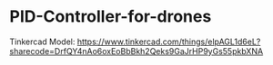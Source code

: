 # PID-Controller-for-drones
Tinkercad Model: https://www.tinkercad.com/things/elpAGL1d6eL?sharecode=DrfQY4nAo6oxEoBbBkh2Qeks9GaJrHP9yGs55pkbXNA
